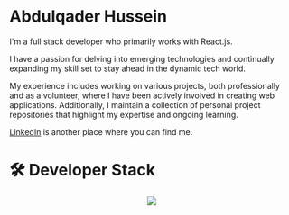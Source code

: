 <h1>Abdulqader Hussein</h1>
<p>I'm a full stack developer who primarily works with React.js.</p>

<p>I have a passion for delving into emerging technologies and continually expanding my skill set to stay ahead in the dynamic tech world.</p>

<p>My experience includes working on various projects, both professionally and as a volunteer, where I have been actively involved in creating web applications. Additionally, I maintain a collection of personal project repositories that highlight my expertise and ongoing learning.</p>

<p> <a href="https://www.linkedin.com/in/abdulqaderra/"target="_blank">LinkedIn</a> is another place where you can find me.</p>
<h1>🛠  Developer Stack  </h1>
<p align="center">
  <a >
    <img src="https://skillicons.dev/icons?i=js,java,cpp,html,css,react,bootstrap,sass,tailwind,mysql,sqlite,firebase,postman,docker,git,github,gitlab" />
  </a>
</p>

